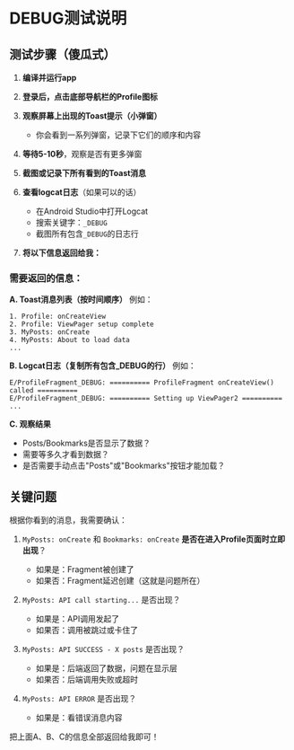 # DEBUG测试说明

## 测试步骤（傻瓜式）

1. **编译并运行app**

2. **登录后，点击底部导航栏的Profile图标**

3. **观察屏幕上出现的Toast提示（小弹窗）**
   - 你会看到一系列弹窗，记录下它们的顺序和内容

4. **等待5-10秒**，观察是否有更多弹窗

5. **截图或记录下所有看到的Toast消息**

6. **查看logcat日志**（如果可以的话）
   - 在Android Studio中打开Logcat
   - 搜索关键字：`_DEBUG`
   - 截图所有包含`_DEBUG`的日志行

7. **将以下信息返回给我：**

### 需要返回的信息：

**A. Toast消息列表（按时间顺序）**
例如：
```
1. Profile: onCreateView
2. Profile: ViewPager setup complete
3. MyPosts: onCreate
4. MyPosts: About to load data
...
```

**B. Logcat日志（复制所有包含_DEBUG的行）**
例如：
```
E/ProfileFragment_DEBUG: ========== ProfileFragment onCreateView() called ==========
E/ProfileFragment_DEBUG: ========== Setting up ViewPager2 ==========
...
```

**C. 观察结果**
- Posts/Bookmarks是否显示了数据？
- 需要等多久才看到数据？
- 是否需要手动点击"Posts"或"Bookmarks"按钮才能加载？

## 关键问题

根据你看到的消息，我需要确认：

1. `MyPosts: onCreate` 和 `Bookmarks: onCreate` **是否在进入Profile页面时立即出现**？
   - 如果是：Fragment被创建了
   - 如果否：Fragment延迟创建（这就是问题所在）

2. `MyPosts: API call starting...` 是否出现？
   - 如果是：API调用发起了
   - 如果否：调用被跳过或卡住了

3. `MyPosts: API SUCCESS - X posts` 是否出现？
   - 如果是：后端返回了数据，问题在显示层
   - 如果否：后端调用失败或超时

4. `MyPosts: API ERROR` 是否出现？
   - 如果是：看错误消息内容

把上面A、B、C的信息全部返回给我即可！
